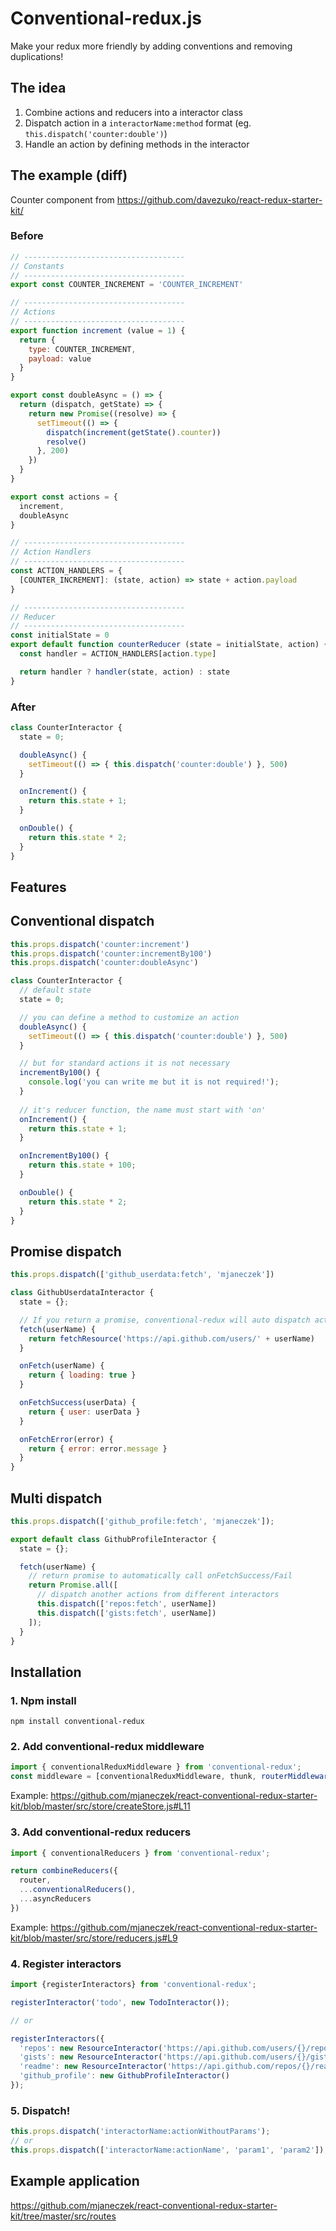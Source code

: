 # Conventional-redux.js
Make your redux more friendly by adding conventions and removing duplications!

## The idea
1. Combine actions and reducers into a interactor class
2. Dispatch action in a ```interactorName:method``` format (eg. ```this.dispatch('counter:double')```)
3. Handle an action by defining methods in the interactor

## The example (diff)
Counter component from https://github.com/davezuko/react-redux-starter-kit/

### Before
```js
// ------------------------------------
// Constants
// ------------------------------------
export const COUNTER_INCREMENT = 'COUNTER_INCREMENT'

// ------------------------------------
// Actions
// ------------------------------------
export function increment (value = 1) {
  return {
    type: COUNTER_INCREMENT,
    payload: value
  }
}

export const doubleAsync = () => {
  return (dispatch, getState) => {
    return new Promise((resolve) => {
      setTimeout(() => {
        dispatch(increment(getState().counter))
        resolve()
      }, 200)
    })
  }
}

export const actions = {
  increment,
  doubleAsync
}

// ------------------------------------
// Action Handlers
// ------------------------------------
const ACTION_HANDLERS = {
  [COUNTER_INCREMENT]: (state, action) => state + action.payload
}

// ------------------------------------
// Reducer
// ------------------------------------
const initialState = 0
export default function counterReducer (state = initialState, action) {
  const handler = ACTION_HANDLERS[action.type]

  return handler ? handler(state, action) : state
}
```
### After
```js
class CounterInteractor {
  state = 0;

  doubleAsync() {
    setTimeout(() => { this.dispatch('counter:double') }, 500)
  }

  onIncrement() {
    return this.state + 1;
  }

  onDouble() {
    return this.state * 2;
  }
}
```

## Features

## Conventional dispatch

```js
this.props.dispatch('counter:increment')
this.props.dispatch('counter:incrementBy100')
this.props.dispatch('counter:doubleAsync')
```

```js
class CounterInteractor {
  // default state
  state = 0;

  // you can define a method to customize an action
  doubleAsync() {
    setTimeout(() => { this.dispatch('counter:double') }, 500)
  }

  // but for standard actions it is not necessary
  incrementBy100() {
    console.log('you can write me but it is not required!');
  }
  
  // it's reducer function, the name must start with 'on'
  onIncrement() {
    return this.state + 1;
  }

  onIncrementBy100() {
    return this.state + 100;
  }

  onDouble() {
    return this.state * 2;
  }
}
```

## Promise dispatch

```js
this.props.dispatch(['github_userdata:fetch', 'mjaneczek'])
```

```js
class GithubUserdataInteractor {
  state = {};

  // If you return a promise, conventional-redux will auto dispatch action on promise success or fail.
  fetch(userName) {
    return fetchResource('https://api.github.com/users/' + userName)
  }

  onFetch(userName) {
    return { loading: true }
  }

  onFetchSuccess(userData) {
    return { user: userData }
  }

  onFetchError(error) {
    return { error: error.message }
  }
}
```

## Multi dispatch

```js
this.props.dispatch(['github_profile:fetch', 'mjaneczek']);
```

```js
export default class GithubProfileInteractor {
  state = {};

  fetch(userName) {
    // return promise to automatically call onFetchSuccess/Fail
    return Promise.all([
      // dispatch another actions from different interactors
      this.dispatch(['repos:fetch', userName])
      this.dispatch(['gists:fetch', userName])
    ]);
  }
}
```

## Installation

### 1. Npm install
```
npm install conventional-redux
```

### 2. Add conventional-redux middleware
```js
import { conventionalReduxMiddleware } from 'conventional-redux';
const middleware = [conventionalReduxMiddleware, thunk, routerMiddleware(history)]
```
Example: https://github.com/mjaneczek/react-conventional-redux-starter-kit/blob/master/src/store/createStore.js#L11

### 3. Add conventional-redux reducers
```js
import { conventionalReducers } from 'conventional-redux';

return combineReducers({
  router,
  ...conventionalReducers(),
  ...asyncReducers
})
```
Example: https://github.com/mjaneczek/react-conventional-redux-starter-kit/blob/master/src/store/reducers.js#L9

### 4. Register interactors

```js
import {registerInteractors} from 'conventional-redux';

registerInteractor('todo', new TodoInteractor());

// or

registerInteractors({
  'repos': new ResourceInteractor('https://api.github.com/users/{}/repos'),
  'gists': new ResourceInteractor('https://api.github.com/users/{}/gists'),
  'readme': new ResourceInteractor('https://api.github.com/repos/{}/readme'),
  'github_profile': new GithubProfileInteractor()
});
```

### 5. Dispatch!

```js
this.props.dispatch('interactorName:actionWithoutParams');
// or
this.props.dispatch(['interactorName:actionName', 'param1', 'param2']);
```

## Example application
https://github.com/mjaneczek/react-conventional-redux-starter-kit/tree/master/src/routes
